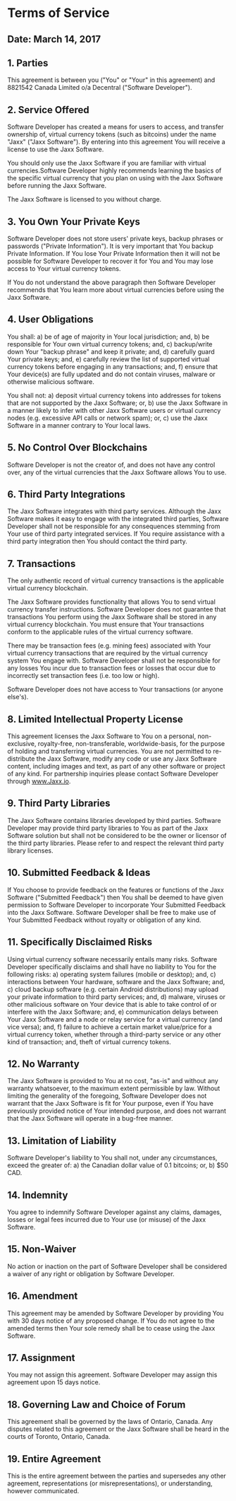 # Terms of Service

## Date: March 14, 2017

## 1. Parties
This agreement is between you ("You" or "Your" in this agreement) and 8821542 Canada Limited o/a Decentral ("Software Developer").

## 2. Service Offered
Software Developer has created a means for users to access, and transfer ownership of, virtual currency tokens (such as bitcoins) under the name "Jaxx" ("Jaxx Software"). By entering into this agreement You will receive a license to use the Jaxx Software. 

You should only use the Jaxx Software if you are familiar with virtual currencies.Software Developer highly recommends learning the basics of the specific virtual currency that you plan on using with the Jaxx Software before running the Jaxx Software. 

The Jaxx Software is licensed to you without charge.

## 3. You Own Your Private Keys
Software Developer does not store users' private keys, backup phrases or passwords ("Private Information"). It is very important that You backup Private Information. If You lose Your Private Information then it will not be possible for Software Developer to recover it for You and You may lose access to Your virtual currency tokens.

If You do not understand the above paragraph then Software Developer recommends that You learn more about virtual currencies before using the Jaxx Software.

## 4. User Obligations

You shall: 
a) be of age of majority in Your local jurisdiction; and,
b) be responsible for Your own virtual currency tokens; and,
c) backup/write down Your "backup phrase" and keep it private; and,
d) carefully guard Your private keys; and,
e) carefully review the list of supported virtual currency tokens before engaging in any transactions; and,
f) ensure that Your device(s) are fully updated and do not contain viruses, malware or otherwise malicious software.

You shall not:
a) deposit virtual currency tokens into addresses for tokens that are not supported by the Jaxx Software; or,
b) use the Jaxx Software in a manner likely to infer with other Jaxx Software users or virtual currency nodes (e.g. excessive API calls or network spam); or,
c) use the Jaxx Software in a manner contrary to Your local laws.

## 5. No Control Over Blockchains
Software Developer is not the creator of, and does not have any control over, any of the virtual currencies that the Jaxx Software allows You to use.

## 6. Third Party Integrations
The Jaxx Software integrates with third party services. Although the Jaxx Software makes it easy to engage with the integrated third parties, Software Developer shall not be responsible for any consequences stemming from Your use of third party integrated services. If You require assistance with a third party integration then You should contact the third party.

## 7. Transactions
The only authentic record of virtual currency transactions is the applicable virtual currency blockchain.

The Jaxx Software provides functionality that allows You to send virtual currency transfer instructions. Software Developer does not guarantee that transactions You perform using the Jaxx Software shall be stored in any virtual currency blockchain. You must ensure that Your transactions conform to the applicable rules of the virtual currency software. 

There may be transaction fees (e.g. mining fees) associated with Your virtual currency transactions that are required by the virtual currency system You engage with. Software Developer shall not be responsible for any losses You incur due to transaction fees or losses that occur due to incorrectly set transaction fees (i.e. too low or high). 

Software Developer does not have access to Your transactions (or anyone else's).

## 8. Limited Intellectual Property License
This agreement licenses the Jaxx Software to You on a personal, non-exclusive, royalty-free, non-transferable, worldwide-basis, for the purpose of holding and transferring virtual currencies. You are not permitted to re-distribute the Jaxx Software, modify any code or use any Jaxx Software content, including images and text, as part of any other software or project of any kind. For partnership inquiries please contact Software Developer through www.Jaxx.io.

## 9. Third Party Libraries
The Jaxx Software contains libraries developed by third parties. Software Developer may provide third party libraries to You as part of the Jaxx Software solution but shall not be considered to be the owner or licensor of the third party libraries. Please refer to and respect the relevant third party library licenses.

## 10. Submitted Feedback & Ideas
If You choose to provide feedback on the features or functions of the Jaxx Software ("Submitted Feedback") then You shall be deemed to have given permission to Software Developer to incorporate Your Submitted Feedback into the Jaxx Software. Software Developer shall be free to make use of Your Submitted Feedback without royalty or obligation of any kind.

## 11. Specifically Disclaimed Risks
Using virtual currency software necessarily entails many risks. Software Developer specifically disclaims and shall have no liability to You for the following risks:
a) operating system failures (mobile or desktop); and,
c) interactions between Your hardware, software and the Jaxx Software; and,
c) cloud backup software (e.g. certain Android distributions) may upload your private information to third party services; and,
d) malware, viruses or other malicious software on Your device that is able to take control of or interfere with the Jaxx Software; and,
e) communication delays between Your Jaxx Software and a node or relay service for a virtual currency (and vice versa); and,
f) failure to achieve a certain market value/price for a virtual currency token, whether through a third-party service or any other kind of transaction; and,
theft of virtual currency tokens.

## 12. No Warranty
The Jaxx Software is provided to You at no cost, "as-is" and without any warranty whatsoever, to the maximum extent permissible by law. Without limiting the generality of the foregoing, Software Developer does not warrant that the Jaxx Software is fit for Your purpose, even if You have previously provided notice of Your intended purpose, and does not warrant that the Jaxx Software will operate in a bug-free manner.

## 13. Limitation of Liability
Software Developer's liability to You shall not, under any circumstances, exceed the greater of: 
a) the Canadian dollar value of 0.1 bitcoins; or, 
b) $50 CAD.

## 14. Indemnity
You agree to indemnify Software Developer against any claims, damages, losses or legal fees incurred due to Your use (or misuse) of the Jaxx Software.

## 15. Non-Waiver
No action or inaction on the part of Software Developer shall be considered a waiver of any right or obligation by Software Developer.

## 16. Amendment
This agreement may be amended by Software Developer by providing You with 30 days notice of any proposed change. If You do not agree to the amended terms then Your sole remedy shall be to cease using the Jaxx Software.

## 17. Assignment
You may not assign this agreement. Software Developer may assign this agreement upon 15 days notice.

## 18. Governing Law and Choice of Forum
This agreement shall be governed by the laws of Ontario, Canada. Any disputes related to this agreement or the Jaxx Software shall be heard in the courts of Toronto, Ontario, Canada.

## 19. Entire Agreement
This is the entire agreement between the parties and supersedes any other agreement, representations (or misrepresentations), or understanding, however communicated.
